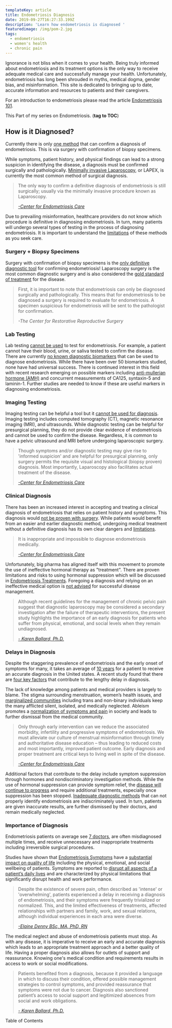 ```yaml
---
templateKey: article
title: Endometriosis Diagnosis
date: 2019-09-27T16:27:33.199Z
description: 'Learn how endometriosis is diagnosed '
featuredimage: /img/pom-2.jpg
tags:
  - endometriosis
  - women's health
  - chronic pain
---
```

Ignorance is not bliss when it comes to your health. Being truly informed about endometriosis and its treatment options is the only way to receive adequate medical care and successfully manage your health. Unfortunately, endometriosis has long been shrouded in myths, medical dogma, gender bias, and misinformation. This site is dedicated to bringing up to date, accurate information and resources to patients and their caregivers.

For an introduction to endometriosis please read the article [Endometriosis 101](/articles/2019-08-21-endometriosis/).

This Part of my series on Endometriosis. (**tag to TOC**)

<h2>How is it Diagnosed?</h2>

Currently there is only <a href="http://centerforendo.com/endometriosis-understanding-a-complex-disease" target="_blank" rel="noopener noreferrer">one method</a> that can confirm a diagnosis of endometriosis. This is via surgery with confirmation of biopsy specimens. 

While symptoms, patient history, and physical findings can lead to a strong suspicion in identifying the disease, a diagnosis must be confirmed surgically and pathologically. <a href="http://endopaedia.info/diagnosis12.html" target="_blank" rel="noopener noreferrer">Minimally invasive Laparoscopy</a>, or LAPEX, is currently the most common method of surgical diagnosis.

<blockquote class=”blockquote”>The only way to confirm a definitive diagnosis of endometriosis is still surgically; usually via the minimally invasive procedure known as Laparoscopy.

<cite><a href="http://centerforendo.com/endometriosis-understanding-a-complex-disease" target="_blank" rel="noopener noreferrer">-Center for Endometriosis Care</a></cite>

</blockquote>

Due to prevailing misinformation, healthcare providers  do not know which procedure is definitive in diagnosing endometriosis. In turn, many patients will undergo several types of testing in the process of diagnosing endometriosis.  It is important to understand the <a href="https://www.endofound.org/endometriosis" target="_blank" rel="noopener noreferrer">limitations</a> of these methods as you seek care.

<h3>Surgery + Biopsy Specimens</h3>

Surgery with confirmation of biopsy specimens is the <a href="http://centerforendo.com/endometriosis-understanding-a-complex-disease" target="_blank" rel="noopener noreferrer">only definitive diagnostic tool</a> for confirming endometriosis! Laparoscopy surgery is the most common diagnostic surgery and is also considered the <a href="https://womenssurgerycentertn.com/122/endometriosis-surgery" target="_blank" rel="noopener noreferrer">gold standard of treatment</a> for the disease.

<blockquote class="blockquote">First, it is important to note that endometriosis can only be diagnosed surgically and pathologically. This means that for endometriosis to be diagnosed a surgery is required to evaluate for endometriosis. A specimen suspicious for endometriosis will be sent to the pathologist for confirmation.

<cite><a href="https://www.thecrrs.com/endometriosis-excision-surgery/" target="_blank" rel="noopener noreferrer"></a>-The Center  for Restorative Reproductive Surgery</cite>

</blockquote>

<h3>Lab Testing</h3>

Lab testing <a href="https://www.endofound.org/endometriosis" target="_blank" rel="noopener noreferrer">cannot be used</a>  to test for endometriosis. For example, a patient cannot have their blood, urine, or saliva tested to confirm the disease. There are currently <a href="http://centerforendo.com/endometriosis-understanding-a-complex-disease" target="_blank" rel="noopener noreferrer">no known diagnostic biomarkers</a> that can be used to diagnose endometriosis. While there have been over 50 biomarkers studied, none have had universal success. There is continued interest in this field with recent research emerging on possible markers including <a href="https://www.endofound.org/endometriosis" target="_blank" rel="noopener noreferrer">anti-mullerian hormone (AMH)</a>  and concurrent measurements of CA125, syntaxin-5 and laminin-1. Further studies are needed to know if these are useful markers in diagnosing endometriosis. 

<h3>Imaging Testing</h3>

Imaging testing can be helpful a tool but it <a href="https://www.endofound.org/endometriosis" target="_blank" rel="noopener noreferrer">cannot be used for diagnosis</a>. Imaging testing includes computed tomography (CT), magnetic resonance imaging (MRI), and ultrasounds. While diagnostic testing can be helpful for presurgical planning, they do not provide clear evidence of endometriosis and cannot be used to confirm the disease. Regardless, it is common to have a pelvic ultrasound and MRI before undergoing laparoscopic surgery. 

<blockquote class=”blockquote”>Though symptoms and/or diagnostic testing may give rise to 'informed suspicion' and are helpful for presurgical planning, only surgery permits the requisite visual and histological (biopsy proven) diagnosis. Most importantly, Laparoscopy also facilitates actual treatment of the disease.  

<cite><a href="http://centerforendo.com/endometriosis-understanding-a-complex-disease" target="_blank" rel="noopener noreferrer">-Center for Endometriosis Care</a></cite>

</blockquote>

<h3>Clinical Diagnosis</h3>

There has been an increased interest in accepting and treating a clinical diagnosis of endometriosis that relies on patient history and symptoms. This diagnosis would <a href="http://centerforendo.com/endometriosis-understanding-a-complex-disease" target="_blank" rel="noopener noreferrer">not be proven with surgery</a>. While patients would benefit from an easier and earlier diagnostic method, undergoing medical treatment without a definitive diagnosis has its own clear dangers and <a href="https://www.ncbi.nlm.nih.gov/pubmed/17070183?dopt=AbstractPlus" target="_blank" rel="noopener noreferrer">limitations</a>. 

<blockquote class=”blockquote”>It is inappropriate  and impossible  to diagnose endometriosis medically. 

<cite><a href="http://centerforendo.com/endometriosis-understanding-a-complex-disease" target="_blank" rel="noopener noreferrer">-Center for Endometriosis Care</a></cite>

</blockquote>

Unfortunately, big pharma has aligned itself with this movement to promote the use of ineffective hormonal therapy as "treatment". There are proven limitations and risks to using hormonal suppression which will be discussed in 
[Endometriosis Treatments](/articles/2019-09-28-endometriosis-treatment/).
Foregoing a diagnosis and relying on an ineffective medical option is <a href="https://www.ncbi.nlm.nih.gov/pubmed/17070183?dopt=AbstractPlus" target="_blank" rel="noopener noreferrer">not advised</a> for successful disease management.

<blockquote class=”blockquote”>Although recent guidelines for the management of chronic pelvic pain suggest that diagnostic laparoscopy may be considered a secondary investigation after the failure of therapeutic interventions, the present study highlights the importance of an early diagnosis for patients who suffer from physical, emotional, and social levels when they remain undiagnosed.   

<cite><a href="https://www.ncbi.nlm.nih.gov/pubmed/17070183?dopt=AbstractPlus" target="_blank" rel="noopener noreferrer">- Karen Ballard, Ph.D.</a></cite>

</blockquote>

<h3>Delays in Diagnosis</h3>

Despite the staggering prevalence of endometriosis and the early onset of symptoms for many, it takes an average of <a href="https://www.ncbi.nlm.nih.gov/pubmed/8671344" target="_blank" rel="noopener noreferrer">10 years</a> for a patient to receive an accurate diagnosis in the United states. A recent study found that there are <a href="https://www.ncbi.nlm.nih.gov/pubmed/17070183?dopt=AbstractPlus" target="_blank" rel="noopener noreferrer">four key factors</a> that contribute to the lengthy delay in diagnosis.

The lack of knowledge among patients and medical providers is largely to blame. The stigma surrounding menstruation, women’s health issues, and <a href="http://centerforendo.com/endometriosis-understanding-a-complex-disease" target="_blank" rel="noopener noreferrer">marginalized communities</a> including trans and non-binary individuals keep the many afflicted silent, isolated, and medically neglected. Ableism promotes a <a href="https://www.ncbi.nlm.nih.gov/pubmed/17070183?dopt=AbstractPlus" target="_blank" rel="noopener noreferrer">normalization of symptoms and pain</a> in society and leads to further dismissal from the medical community.

<blockquote class=”blockquote”>Only through early intervention can we reduce the associated morbidity, infertility and progressive symptoms of endometriosis.  We must alleviate our culture of menstrual misinformation through timely and authoritative disease education – thus leading to reduced costs and most importantly, improved patient outcome.  Early diagnosis and proper treatment are critical keys to living well in spite of the disease. 

<cite><a href="http://centerforendo.com/endometriosis-understanding-a-complex-disease" target="_blank" rel="noopener noreferrer">-Center for Endometriosis Care</a></cite>

</blockquote>

Additional factors that contribute to the delay include symptom suppression through hormones and nondiscriminatory investigation methods. While the use of hormonal suppression can provide symptom relief, the <a href="https://www.jmig.org/article/S1553-4650(16)30047-4/abstract" target="_blank" rel="noopener noreferrer">disease will continue to progress</a> and require additional treatments, especially once suppression has been stopped. <a href="https://endometriosis.org/news/research/why-the-diagnostic-delay/" target="_blank" rel="noopener noreferrer">Inadequate diagnostic methods</a> that can not properly identify endometriosis are indiscriminately used. In turn, patients are given inaccurate results, are further dismissed by their doctors, and remain medically neglected.

<h3>Importance of Diagnosis</h3>

Endometriosis patients on average see <a href="https://swhr.org/experts-identify-challenges-in-endometriosis-research-and-patient-care/" target="_blank" rel="noopener noreferrer">7 doctors</a>, are often misdiagnosed multiple times, and receive unnecessary and inappropriate treatments including irreversible surgical procedures. 

Studies have shown that [Endometriosis Symptoms](/articles/2019-09-22-endometriosis-symptoms/) have a <a href="https://www.ncbi.nlm.nih.gov/pubmed/15154905/" target="_blank" rel="noopener noreferrer">substantial impact on quality of life</a> including the physical, emotional, and social wellbeing of patients. Symptoms are reported to <a href="https://www.ncbi.nlm.nih.gov/pmc/articles/PMC2860000/" target="_blank" rel="noopener noreferrer">disrupt all aspects of a patient’s daily lives</a> and are characterized by physical limitations that significantly disrupt health and work performance.

<blockquote class=”blockquote”>Despite the existence of severe pain, often described as 'intense' or 'overwhelming', patients experienced a delay in receiving a diagnosis of endometriosis, and their symptoms were frequently trivialized or normalized. This, and the limited effectiveness of treatments, affected relationships with partners and family, work, and sexual relations, although individual experiences in each area were diverse.

<cite><a href="https://www.ncbi.nlm.nih.gov/pubmed/15154905/" target="_blank" rel="noopener noreferrer">-Elaine Denny BSc, MA, PhD, RN</a></cite>

</blockquote>

The medical neglect and abuse of endometriosis patients must stop. As with any disease, it is imperative to receive an early and accurate diagnosis which leads to an appropriate treatment approach and a better quality of life.  Having a proper diagnosis also allows for outlets of support and reassurance. Knowing one's medical condition and requirements results in access to work or social modifications. 

<blockquote class=”blockquote”>Patients benefited from a diagnosis, because it provided a language in which to discuss their condition, offered possible management strategies to control symptoms, and provided reassurance that symptoms were not due to cancer. Diagnosis also sanctioned patient’s access to social support and legitimized absences from social and work obligations.  

<cite><a href="https://www.ncbi.nlm.nih.gov/pubmed/17070183?dopt=AbstractPlus" target="_blank" rel="noopener noreferrer">- Karen Ballard, Ph.D.</a></cite>

</blockquote>

Table of Contents
